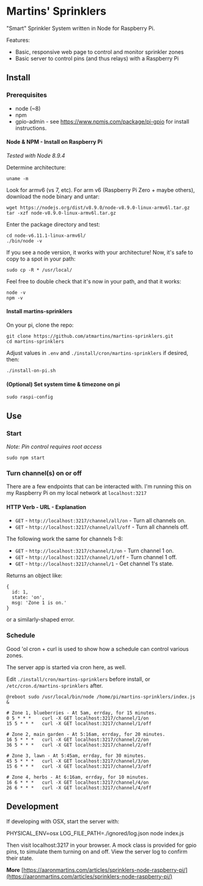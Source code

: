 # Martins' Sprinklers
"Smart" Sprinkler System written in Node for Raspberry Pi.

Features:

- Basic, responsive web page to control and monitor sprinkler zones
- Basic server to control pins (and thus relays) with a Raspberry Pi

## Install
### Prerequisites
* node (~8)
* npm
* gpio-admin - see https://www.npmjs.com/package/pi-gpio for install instructions.

#### Node & NPM - Install on Raspberry Pi
*Tested with Node 8.9.4*

Determine architecture:

    uname -m

Look for armv6 (vs 7, etc). For arm v6 (Raspberry Pi Zero + maybe others), download the node binary and untar:

    wget https://nodejs.org/dist/v8.9.0/node-v8.9.0-linux-armv6l.tar.gz
    tar -xzf node-v8.9.0-linux-armv6l.tar.gz

Enter the package directory and test:

    cd node-v6.11.1-linux-armv6l/
    ./bin/node -v

If you see a node version, it works with your architecture! Now, it's safe to copy to a spot in your path:

    sudo cp -R * /usr/local/

Feel free to double check that it's now in your path, and that it works:

    node -v
    npm -v


#### Install martins-sprinklers
On your pi, clone the repo:

    git clone https://github.com/atmartins/martins-sprinklers.git
    cd martins-sprinklers

Adjust values in `.env` and `./install/cron/martins-sprinklers` if desired, then:

    ./install-on-pi.sh

#### (Optional) Set system time & timezone on pi

    sudo raspi-config


## Use
### Start
*Note: Pin control requires root access*

    sudo npm start


### Turn channel(s) on or off
There are a few endpoints that can be interacted with. I'm running this on my Raspberry Pi on my local network at `localhost:3217`

#### HTTP Verb  - URL - Explanation
* `GET` - `http://localhost:3217/channel/all/on` - Turn all channels on.
* `GET` - `http://localhost:3217/channel/all/off` - Turn all channels off.

The following work the same for channels 1-8:
* `GET` - `http://localhost:3217/channel/1/on` - Turn channel 1 on.
* `GET` - `http://localhost:3217/channel/1/off` - Turn channel 1 off.
* `GET` - `http://localhost:3217/channel/1` - Get channel 1's state.

Returns an object like:

    {
      id: 1,
      state: 'on',
      msg: 'Zone 1 is on.'
    }

or a similarly-shaped error.


### Schedule
Good 'ol cron + curl is used to show how a schedule can control various zones.

The server app is started via cron here, as well.

Edit `./install/cron/martins-sprinklers` before install, or `/etc/cron.d/martins-sprinklers` after.

    @reboot sudo /usr/local/bin/node /home/pi/martins-sprinklers/index.js &

    # Zone 1, blueberries - At 5am, errday, for 15 minutes.
    0 5 * * *    curl -X GET localhost:3217/channel/1/on
    15 5 * * *   curl -X GET localhost:3217/channel/1/off

    # Zone 2, main garden - At 5:16am, errday, for 20 minutes.
    16 5 * * *   curl -X GET localhost:3217/channel/2/on
    36 5 * * *   curl -X GET localhost:3217/channel/2/off

    # Zone 3, lawn - At 5:45am, errday, for 30 minutes.
    45 5 * * *   curl -X GET localhost:3217/channel/3/on
    15 6 * * *   curl -X GET localhost:3217/channel/3/off

    # Zone 4, herbs - At 6:16am, errday, for 10 minutes.
    16 6 * * *   curl -X GET localhost:3217/channel/4/on
    26 6 * * *   curl -X GET localhost:3217/channel/4/off


## Development
If developing with OSX, start the server with:

  PHYSICAL_ENV=osx LOG_FILE_PATH=./ignored/log.json node index.js

Then visit localhost:3217 in your browser. A mock class is provided for gpio pins, to simulate them turning on and off. View the server log to confirm their state.

**More** [https://aaronmartins.com/articles/sprinklers-node-raspberry-pi/](https://aaronmartins.com/articles/sprinklers-node-raspberry-pi/)
